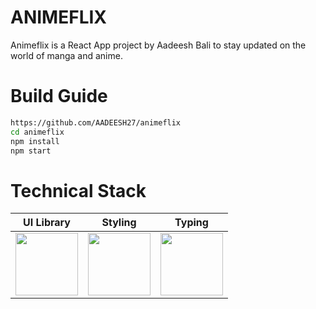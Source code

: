 # ANIMEFLIX
Animeflix is a React App project by Aadeesh Bali to stay updated on the world of manga and anime.

# Build Guide

```bash
https://github.com/AADEESH27/animeflix
cd animeflix
npm install
npm start
```

# Technical Stack

|                  UI Library                   |                   Styling                    |                    Typing                    |
| :-------------------------------------------: | :------------------------------------------: | :------------------------------------------: |
| <img src="https://seeklogo.com/images/R/react-logo-7B3CE81517-seeklogo.com.png" height="100px"> | <img src="https://encrypted-tbn0.gstatic.com/images?q=tbn:ANd9GcSlgFMQA2Kz1e-vSsDSSPH7lHd8_r2dJuAEfA&usqp=CAU" height="100px"> | <img src="https://encrypted-tbn0.gstatic.com/images?q=tbn:ANd9GcRPFRO1lwENHcC2oeVqPSStuSBR-k3AwzhXOg&usqp=CAU" height="100px"> |
